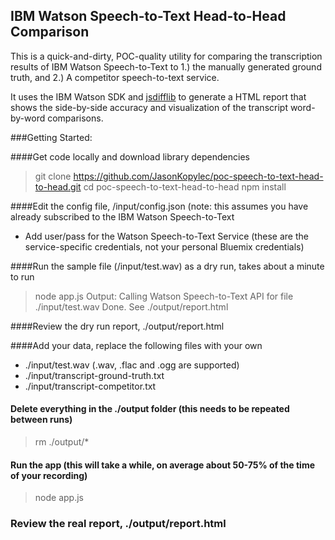 ## IBM Watson Speech-to-Text Head-to-Head Comparison

This is a quick-and-dirty, POC-quality utility for comparing the transcription results of IBM Watson Speech-to-Text to 1.) the manually generated ground truth, and 2.) A competitor speech-to-text service.

It uses the IBM Watson SDK and [jsdifflib](https://github.com/cemerick/jsdifflib) to generate a HTML report that shows the side-by-side accuracy and visualization of the transcript word-by-word comparisons.

###Getting Started:

####Get code locally and download library dependencies
> git clone https://github.com/JasonKopylec/poc-speech-to-text-head-to-head.git
> cd poc-speech-to-text-head-to-head
> npm install

####Edit the config file, /input/config.json  (note: this assumes you have already subscribed to the IBM Watson Speech-to-Text 
- Add user/pass for the Watson Speech-to-Text Service (these are the service-specific credentials, not your personal Bluemix credentials)

####Run the sample file (/input/test.wav) as a dry run, takes about a minute to run
> node app.js
Output:
Calling Watson Speech-to-Text API for file ./input/test.wav
Done. See ./output/report.html

####Review the dry run report, ./output/report.html

####Add your data, replace the following files with your own
- ./input/test.wav  (.wav, .flac and .ogg are supported)
- ./input/transcript-ground-truth.txt
- ./input/transcript-competitor.txt

#### Delete everything in the ./output folder (this needs to be repeated between runs)
> rm ./output/*

#### Run the app  (this will take a while, on average about 50-75% of the time of your recording)
> node app.js

### Review the real report, ./output/report.html




